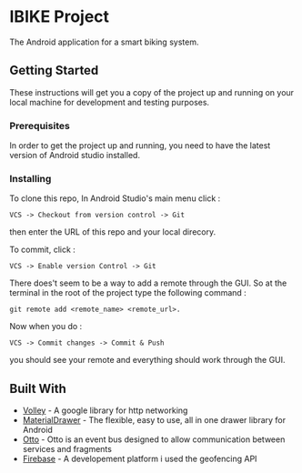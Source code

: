 # IBIKE Project

The Android application for a smart biking system.

## Getting Started

These instructions will get you a copy of the project up and running on your local machine for development and testing purposes.

### Prerequisites

In order to get the project up and running, you need to have the latest version of Android studio installed.

### Installing

To clone this repo, In Android Studio's main menu click :

``` 
VCS -> Checkout from version control -> Git
```

then enter the URL of this repo and your local direcory.

To commit, click :

```
VCS -> Enable version Control -> Git
```

There does't seem to be a way to add a remote through the GUI. So at the terminal in the root of the project type the following command :

```
git remote add <remote_name> <remote_url>.
```

Now when you do : 

```
VCS -> Commit changes -> Commit & Push 
```

you should see your remote and everything should work through the GUI.





## Built With

* [Volley](https://developer.android.com/training/volley/index.html) - A google library for http networking
* [MaterialDrawer](https://github.com/mikepenz/MaterialDrawer) - The flexible, easy to use, all in one drawer library for Android
* [Otto](http://square.github.io/otto/) - Otto is an event bus designed to allow communication between services and fragments
* [Firebase](https://firebase.google.com/) - A developement platform i used the geofencing API


